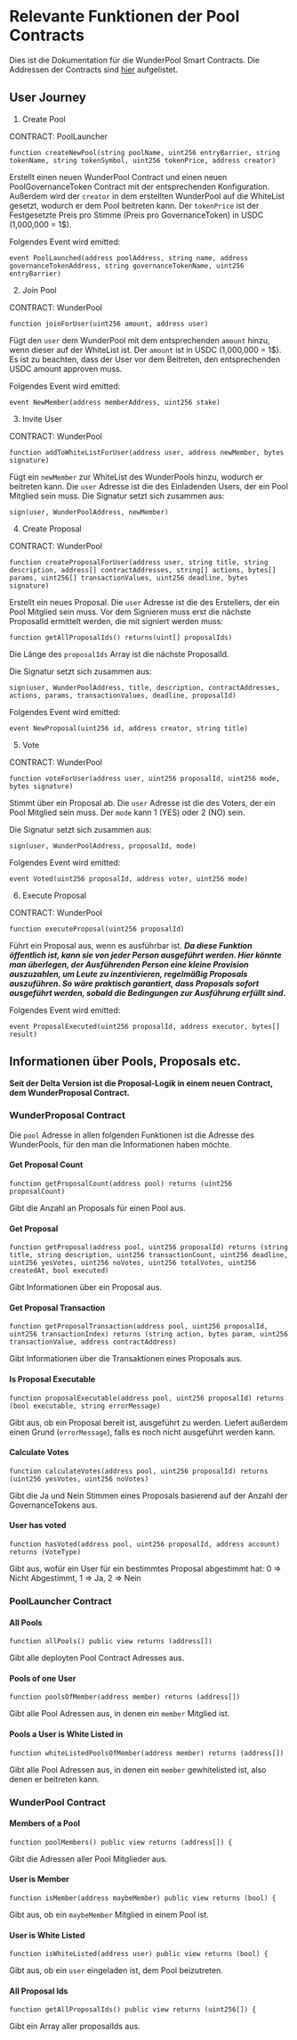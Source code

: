 # Relevante Funktionen der Pool Contracts

Dies ist die Dokumentation für die WunderPool Smart Contracts.
Die Addressen der Contracts sind [hier](https://github.com/WunderPass/SmartContract-WunderPool/blob/master/README.md) aufgelistet.

## User Journey

1. Create Pool

CONTRACT: PoolLauncher

```solidity
function createNewPool(string poolName, uint256 entryBarrier, string tokenName, string tokenSymbol, uint256 tokenPrice, address creator)
```

Erstellt einen neuen WunderPool Contract und einen neuen PoolGovernanceToken Contract mit der entsprechenden Konfiguration.
Außerdem wird der `creator` in dem erstellten WunderPool auf die WhiteList gesetzt, wodurch er dem Pool beitreten kann.
Der `tokenPrice` ist der Festgesetzte Preis pro Stimme (Preis pro GovernanceToken) in USDC (1,000,000 = 1$).

Folgendes Event wird emitted:

```solidity
event PoolLaunched(address poolAddress, string name, address governanceTokenAddress, string governanceTokenName, uint256 entryBarrier)
```

2. Join Pool

CONTRACT: WunderPool

```solidity
function joinForUser(uint256 amount, address user)
```

Fügt den `user` dem WunderPool mit dem entsprechenden `amount` hinzu, wenn dieser auf der WhiteList ist. Der `amount` ist in USDC (1,000,000 = 1$).
Es ist zu beachten, dass der User vor dem Beitreten, den entsprechenden USDC amount approven muss.

Folgendes Event wird emitted:

```solidity
event NewMember(address memberAddress, uint256 stake)
```

3. Invite User

CONTRACT: WunderPool

```solidity
function addToWhiteListForUser(address user, address newMember, bytes signature)
```

Fügt ein `newMember` zur WhiteList des WunderPools hinzu, wodurch er beitreten kann.
Die `user` Adresse ist die des Einladenden Users, der ein Pool Mitglied sein muss.
Die Signatur setzt sich zusammen aus:

```
sign(user, WunderPoolAddress, newMember)
```

4. Create Proposal

CONTRACT: WunderPool

```solidity
function createProposalForUser(address user, string title, string description, address[] contractAddresses, string[] actions, bytes[] params, uint256[] transactionValues, uint256 deadline, bytes signature)
```

Erstellt ein neues Proposal.
Die `user` Adresse ist die des Erstellers, der ein Pool Mitglied sein muss.
Vor dem Signieren muss erst die nächste ProposalId ermittelt werden, die mit signiert werden muss:

```solidity
function getAllProposalIds() returns(uint[] proposalIds)
```

Die Länge des `proposalIds` Array ist die nächste ProposalId.

Die Signatur setzt sich zusammen aus:

```
sign(user, WunderPoolAddress, title, description, contractAddresses, actions, params, transactionValues, deadline, proposalId)
```

Folgendes Event wird emitted:

```solidity
event NewProposal(uint256 id, address creator, string title)
```

5. Vote

CONTRACT: WunderPool

```solidity
function voteForUser(address user, uint256 proposalId, uint256 mode, bytes signature)
```

Stimmt über ein Proposal ab.
Die `user` Adresse ist die des Voters, der ein Pool Mitglied sein muss.
Der `mode` kann 1 (YES) oder 2 (NO) sein.

Die Signatur setzt sich zusammen aus:

```
sign(user, WunderPoolAddress, proposalId, mode)
```

Folgendes Event wird emitted:

```solidity
event Voted(uint256 proposalId, address voter, uint256 mode)
```

6. Execute Proposal

CONTRACT: WunderPool

```solidity
function executeProposal(uint256 proposalId)
```

Führt ein Proposal aus, wenn es ausführbar ist.
**_Da diese Funktion öffentlich ist, kann sie von jeder Person ausgeführt werden. Hier könnte man überlegen, der Ausführenden Person eine kleine Provision auszuzahlen, um Leute zu inzentivieren, regelmäßig Proposals auszuführen. So wäre praktisch garantiert, dass Proposals sofort ausgeführt werden, sobald die Bedingungen zur Ausführung erfüllt sind._**

Folgendes Event wird emitted:

```solidity
event ProposalExecuted(uint256 proposalId, address executor, bytes[] result)
```

## Informationen über Pools, Proposals etc.

**Seit der Delta Version ist die Proposal-Logik in einem neuen Contract, dem WunderProposal Contract.**

### WunderProposal Contract

Die `pool` Adresse in allen folgenden Funktionen ist die Adresse des WunderPools, für den man die Informationen haben möchte.

#### Get Proposal Count

```solidity
function getProposalCount(address pool) returns (uint256 proposalCount)
```

Gibt die Anzahl an Proposals für einen Pool aus.

#### Get Proposal

```solidity
function getProposal(address pool, uint256 proposalId) returns (string title, string description, uint256 transactionCount, uint256 deadline, uint256 yesVotes, uint256 noVotes, uint256 totalVotes, uint256 createdAt, bool executed)
```

Gibt Informationen über ein Proposal aus.

#### Get Proposal Transaction

```solidity
function getProposalTransaction(address pool, uint256 proposalId, uint256 transactionIndex) returns (string action, bytes param, uint256 transactionValue, address contractAddress)
```

Gibt Informationen über die Transaktionen eines Proposals aus.

#### Is Proposal Executable

```solidity
function proposalExecutable(address pool, uint256 proposalId) returns (bool executable, string errorMessage)
```

Gibt aus, ob ein Proposal bereit ist, ausgeführt zu werden. Liefert außerdem einen Grund (`errorMessage`), falls es noch nicht ausgeführt werden kann.

#### Calculate Votes

```solidity
function calculateVotes(address pool, uint256 proposalId) returns (uint256 yesVotes, uint256 noVotes)
```

Gibt die Ja und Nein Stimmen eines Proposals basierend auf der Anzahl der GovernanceTokens aus.

#### User has voted

```solidity
function hasVoted(address pool, uint256 proposalId, address account) returns (VoteType)
```

Gibt aus, wofür ein User für ein bestimmtes Proposal abgestimmt hat: 0 => Nicht Abgestimmt, 1 => Ja, 2 => Nein

### PoolLauncher Contract

#### All Pools

```solidity
function allPools() public view returns (address[])
```

Gibt alle deployten Pool Contract Adresses aus.

#### Pools of one User

```solidity
function poolsOfMember(address member) returns (address[])
```

Gibt alle Pool Adressen aus, in denen ein `member` Mitglied ist.

#### Pools a User is White Listed in

```solidity
function whiteListedPoolsOfMember(address member) returns (address[])
```

Gibt alle Pool Adressen aus, in denen ein `member` gewhitelisted ist, also denen er beitreten kann.

### WunderPool Contract

#### Members of a Pool

```solidity
function poolMembers() public view returns (address[]) {
```

Gibt die Adressen aller Pool Mitglieder aus.

#### User is Member

```solidity
function isMember(address maybeMember) public view returns (bool) {
```

Gibt aus, ob ein `maybeMember` Mitglied in einem Pool ist.

#### User is White Listed

```solidity
function isWhiteListed(address user) public view returns (bool) {
```

Gibt aus, ob ein `user` eingeladen ist, dem Pool beizutreten.

#### All Proposal Ids

```solidity
function getAllProposalIds() public view returns (uint256[]) {
```

Gibt ein Array aller proposalIds aus.
